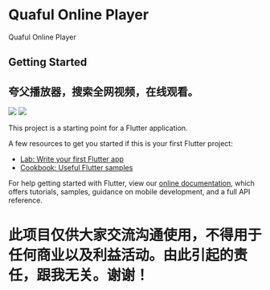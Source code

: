 # Quaful Online Player

Quaful Online Player

## Getting Started

## 夸父播放器，搜索全网视频，在线观看。

![](https://raw.githubusercontent.com/kaina404/flutterDemo/master/112110502929_0IMG_0219.png)
![](https://raw.githubusercontent.com/kaina404/flutterDemo/master/112110542562_0IMG_0199.png)

This project is a starting point for a Flutter application.

A few resources to get you started if this is your first Flutter project:

- [Lab: Write your first Flutter app](https://flutter.dev/docs/get-started/codelab)
- [Cookbook: Useful Flutter samples](https://flutter.dev/docs/cookbook)

For help getting started with Flutter, view our
[online documentation](https://flutter.dev/docs), which offers tutorials,
samples, guidance on mobile development, and a full API reference.

# 此项目仅供大家交流沟通使用，不得用于任何商业以及利益活动。由此引起的责任，跟我无关。谢谢！
